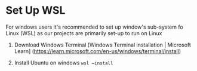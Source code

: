 # Set Up WSL

For windows users it's recommended to set up window's sub-system fo Linux (WSL) as our projects are primarily set-up to run on Linux

1. Download Windows Terminal [Windows Terminal installation | Microsoft Learn] (https://learn.microsoft.com/en-us/windows/terminal/install)

2. Install Ubuntu on windows
   `wsl –install`